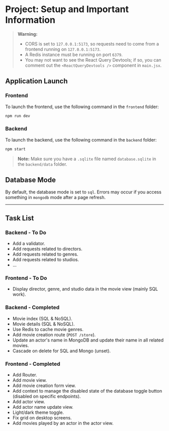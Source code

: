 # Project: Setup and Important Information

> **Warning:**
>
> - CORS is set to `127.0.0.1:5173`, so requests need to come from a frontend running on `127.0.0.1:5173`.
> - A Redis instance must be running on port `6379`.
> - You may not want to see the React Query Devtools; if so, you can comment out the `<ReactQueryDevtools />` component in `main.jsx`.

## Application Launch

### Frontend

To launch the frontend, use the following command in the `frontend` folder:

```sh
npm run dev
```

### Backend

To launch the backend, use the following command in the `backend` folder:

```sh
npm start
```

> **Note:** Make sure you have a `.sqlite` file named `database.sqlite` in the `backend/data` folder.

## Database Mode

By default, the database mode is set to `sql`. Errors may occur if you access something in `mongodb` mode after a page refresh.

---

## Task List

### Backend - To Do

- Add a validator.
- Add requests related to directors.
- Add requests related to genres.
- Add requests related to studios.
- ...

### Frontend - To Do

- Display director, genre, and studio data in the movie view (mainly SQL work).

### Backend - Completed

- Movie index (SQL & NoSQL).
- Movie details (SQL & NoSQL).
- Use Redis to cache movie genres.
- Add movie creation route (`POST /store`).
- Update an actor's name in MongoDB and update their name in all related movies.
- Cascade on delete for SQL and Mongo (unset).

### Frontend - Completed

- Add Router.
- Add movie view.
- Add movie creation form view.
- Add context to manage the disabled state of the database toggle button (disabled on specific endpoints).
- Add actor view.
- Add actor name update view.
- Light/dark theme toggle.
- Fix grid on desktop screens.
- Add movies played by an actor in the actor view.

